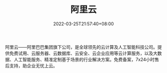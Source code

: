 ﻿---
weight: 
title: "阿里云"
description: "阿里云——阿里巴巴集团旗下公司，是全球领先的云计算及人工智能科技公司。提供免费试用、云服务器、云数据库、云安全、云企业应用等云计算服务，以及大数据、人工智能服务、精准定制基于场景的行业解决方案。免费备案，7x24小时售后支持，助企业无忧上云。"
date: 2022-03-25T21:57:40+08:00
lastmod: 2022-03-25T16:45:40+08:00
draft: false
authors: ["Metabd"]
featuredImage: "590.png"
link: "https://www.aliyun.com/"
tags: ["阿里云","云计算"]
categories: ["navigation"]
navigation: ["云计算"]
lightgallery: true
toc: true
pinned: false
recommend: false
recommend1: false
---
阿里云——阿里巴巴集团旗下公司，是全球领先的云计算及人工智能科技公司。提供免费试用、云服务器、云数据库、云安全、云企业应用等云计算服务，以及大数据、人工智能服务、精准定制基于场景的行业解决方案。免费备案，7x24小时售后支持，助企业无忧上云。
